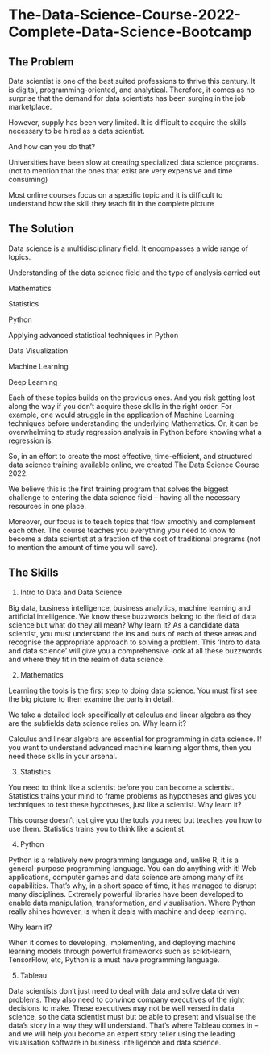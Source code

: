 # The-Data-Science-Course-2022-Complete-Data-Science-Bootcamp

## The Problem

Data scientist is one of the best suited professions to thrive this century. It is digital, programming-oriented, and analytical. Therefore, it comes as no surprise that the demand for data scientists has been surging in the job marketplace.

However, supply has been very limited. It is difficult to acquire the skills necessary to be hired as a data scientist.

And how can you do that?

Universities have been slow at creating specialized data science programs. (not to mention that the ones that exist are very expensive and time consuming)

Most online courses focus on a specific topic and it is difficult to understand how the skill they teach fit in the complete picture

## The Solution

Data science is a multidisciplinary field. It encompasses a wide range of topics.

Understanding of the data science field and the type of analysis carried out

Mathematics

Statistics

Python

Applying advanced statistical techniques in Python

Data Visualization

Machine Learning

Deep Learning

Each of these topics builds on the previous ones. And you risk getting lost along the way if you don’t acquire these skills in the right order. For example, one would struggle in the application of Machine Learning techniques before understanding the underlying Mathematics. Or, it can be overwhelming to study regression analysis in Python before knowing what a regression is.

So, in an effort to create the most effective, time-efficient, and structured data science training available online, we created The Data Science Course 2022.

We believe this is the first training program that solves the biggest challenge to entering the data science field – having all the necessary resources in one place.

Moreover, our focus is to teach topics that flow smoothly and complement each other. The course teaches you everything you need to know to become a data scientist at a fraction of the cost of traditional programs (not to mention the amount of time you will save).

## The Skills

1.  Intro to Data and Data Science

Big data, business intelligence, business analytics, machine learning and artificial intelligence. We know these buzzwords belong to the field of data science but what do they all mean?
Why learn it? As a candidate data scientist, you must understand the ins and outs of each of these areas and recognise the appropriate approach to solving a problem. This ‘Intro to data and data science’ will give you a comprehensive look at all these buzzwords and where they fit in the realm of data science.

2.  Mathematics

Learning the tools is the first step to doing data science. You must first see the big picture to then examine the parts in detail.

We take a detailed look specifically at calculus and linear algebra as they are the subfields data science relies on.
Why learn it?

Calculus and linear algebra are essential for programming in data science. If you want to understand advanced machine learning algorithms, then you need these skills in your arsenal.

3. Statistics

You need to think like a scientist before you can become a scientist. Statistics trains your mind to frame problems as hypotheses and gives you techniques to test these hypotheses, just like a scientist.
Why learn it?

This course doesn’t just give you the tools you need but teaches you how to use them. Statistics trains you to think like a scientist.

4. Python

Python is a relatively new programming language and, unlike R, it is a general-purpose programming language. You can do anything with it! Web applications, computer games and data science are among many of its capabilities. That’s why, in a short space of time, it has managed to disrupt many disciplines. Extremely powerful libraries have been developed to enable data manipulation, transformation, and visualisation. Where Python really shines however, is when it deals with machine and deep learning.

Why learn it?

When it comes to developing, implementing, and deploying machine learning models through powerful frameworks such as scikit-learn, TensorFlow, etc, Python is a must have programming language.

5. Tableau

Data scientists don’t just need to deal with data and solve data driven problems. They also need to convince company executives of the right decisions to make. These executives may not be well versed in data science, so the data scientist must but be able to present and visualise the data’s story in a way they will understand. That’s where Tableau comes in – and we will help you become an expert story teller using the leading visualisation software in business intelligence and data science.
